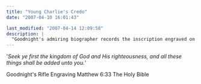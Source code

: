 ```yaml
---
title: "Young Charlie's Credo"
date: "2007-04-10 16:01:43"

last_modified: "2007-04-14 12:09:58"
description: |
  "Goodnight's admiring biographer records the inscription engraved on the barrel of young Charlie's "fine rifle" from his days as a Confederate Frontier Regiment member and Indian fighter..."
---
```


'<i>Seek ye first the kingdom of God and His righteousness, and all these things shall be added unto you.</i>'

Goodnight's Rifle Engraving
Matthew 6:33
The Holy Bible
